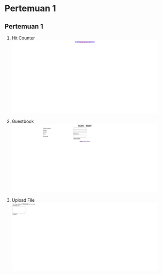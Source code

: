 # Pertemuan 1

## Pertemuan 1

1. Hit Counter
   ![counter](./Screenshot/Counter.png)

2. Guestbook
   ![guestbook](./Screenshot/Guestbook.png)

3. Upload File
   ![uploadfile](./Screenshot/UploadFile.png)
